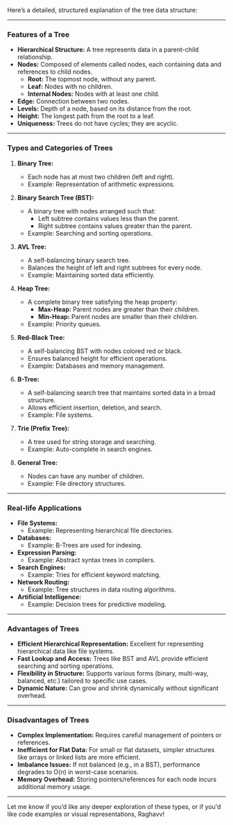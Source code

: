 Here’s a detailed, structured explanation of the tree data structure:

---

### **Features of a Tree**
- **Hierarchical Structure:** A tree represents data in a parent-child relationship.
- **Nodes:** Composed of elements called nodes, each containing data and references to child nodes.
  - **Root:** The topmost node, without any parent.
  - **Leaf:** Nodes with no children.
  - **Internal Nodes:** Nodes with at least one child.
- **Edge:** Connection between two nodes.
- **Levels:** Depth of a node, based on its distance from the root.
- **Height:** The longest path from the root to a leaf.
- **Uniqueness:** Trees do not have cycles; they are acyclic.

---

### **Types and Categories of Trees**
1. **Binary Tree:**
   - Each node has at most two children (left and right).
   - Example: Representation of arithmetic expressions.

2. **Binary Search Tree (BST):**
   - A binary tree with nodes arranged such that:
     - Left subtree contains values less than the parent.
     - Right subtree contains values greater than the parent.
   - Example: Searching and sorting operations.

3. **AVL Tree:**
   - A self-balancing binary search tree.
   - Balances the height of left and right subtrees for every node.
   - Example: Maintaining sorted data efficiently.

4. **Heap Tree:**
   - A complete binary tree satisfying the heap property:
     - **Max-Heap:** Parent nodes are greater than their children.
     - **Min-Heap:** Parent nodes are smaller than their children.
   - Example: Priority queues.

5. **Red-Black Tree:**
   - A self-balancing BST with nodes colored red or black.
   - Ensures balanced height for efficient operations.
   - Example: Databases and memory management.

6. **B-Tree:**
   - A self-balancing search tree that maintains sorted data in a broad structure.
   - Allows efficient insertion, deletion, and search.
   - Example: File systems.

7. **Trie (Prefix Tree):**
   - A tree used for string storage and searching.
   - Example: Auto-complete in search engines.

8. **General Tree:**
   - Nodes can have any number of children.
   - Example: File directory structures.

---

### **Real-life Applications**
- **File Systems:**
  - Example: Representing hierarchical file directories.
- **Databases:**
  - Example: B-Trees are used for indexing.
- **Expression Parsing:**
  - Example: Abstract syntax trees in compilers.
- **Search Engines:**
  - Example: Tries for efficient keyword matching.
- **Network Routing:**
  - Example: Tree structures in data routing algorithms.
- **Artificial Intelligence:**
  - Example: Decision trees for predictive modeling.

---

### **Advantages of Trees**
- **Efficient Hierarchical Representation:** Excellent for representing hierarchical data like file systems.
- **Fast Lookup and Access:** Trees like BST and AVL provide efficient searching and sorting operations.
- **Flexibility in Structure:** Supports various forms (binary, multi-way, balanced, etc.) tailored to specific use cases.
- **Dynamic Nature:** Can grow and shrink dynamically without significant overhead.

---

### **Disadvantages of Trees**
- **Complex Implementation:** Requires careful management of pointers or references.
- **Inefficient for Flat Data:** For small or flat datasets, simpler structures like arrays or linked lists are more efficient.
- **Imbalance Issues:** If not balanced (e.g., in a BST), performance degrades to O(n) in worst-case scenarios.
- **Memory Overhead:** Storing pointers/references for each node incurs additional memory usage.

---

Let me know if you’d like any deeper exploration of these types, or if you'd like code examples or visual representations, Raghavv!
